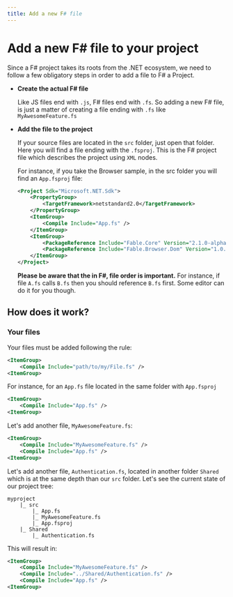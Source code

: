 ```yaml
---
title: Add a new F# file
---
```


# Add a new F# file to your project

Since a F# project takes its roots from the .NET ecosystem, we need to follow a few obligatory steps in order to add a file to F# a Project.

<ul class="textual-steps">
<li>

**Create the actual F# file**

Like JS files end with `.js`, F# files end with `.fs`. So adding a new F# file, is just a matter of creating a file ending with `.fs` like `MyAwesomeFeature.fs`
</li>

<li>

**Add the file to the project**

If your source files are located in the `src` folder, just open that folder. Here you will find a file ending with the `.fsproj`. This is the F# project file which describes the project using `XML` nodes.

For instance, if you take the Browser sample, in the src folder you will find an `App.fsproj` file:
```xml
<Project Sdk="Microsoft.NET.Sdk">
    <PropertyGroup>
        <TargetFramework>netstandard2.0</TargetFramework>
    </PropertyGroup>
    <ItemGroup>
        <Compile Include="App.fs" />
    </ItemGroup>
    <ItemGroup>
        <PackageReference Include="Fable.Core" Version="2.1.0-alpha-002" />
        <PackageReference Include="Fable.Browser.Dom" Version="1.0.0-alpha-004" />
    </ItemGroup>
</Project>
```


**Please be aware that the in F#, file order is important.** For instance, if file `A.fs` calls `B.fs` then you should reference `B.fs` first. Some editor can do it for you though.

</li>
</ul>

## How does it work?

### Your files

Your files must be added following the rule:

```xml
<ItemGroup>
    <Compile Include="path/to/my/File.fs" />
<ItemGroup>
```

For instance, for an `App.fs` file located in the same folder with `App.fsproj`

```xml
<ItemGroup>
    <Compile Include="App.fs" />
<ItemGroup>
```

Let's add another file, `MyAwesomeFeature.fs`:

```xml
<ItemGroup>
    <Compile Include="MyAwesomeFeature.fs" />
    <Compile Include="App.fs" />
<ItemGroup>
```

Let's add another file, `Authentication.fs`, located in another folder `Shared` which is at the same depth than our `src` folder. Let's see the current state of our project tree:

```
myproject
    |_ src
        |_ App.fs
        |_ MyAwesomeFeature.fs
        |_ App.fsproj
    |_ Shared
        |_ Authentication.fs
```

This will result in:

```xml
<ItemGroup>
    <Compile Include="MyAwesomeFeature.fs" />
    <Compile Include="../Shared/Authentication.fs" />
    <Compile Include="App.fs" />
<ItemGroup>
```
